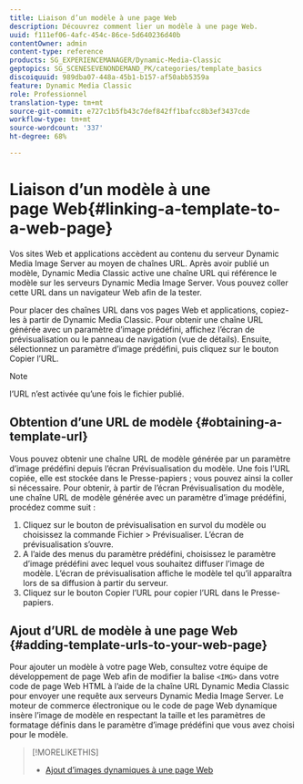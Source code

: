 ```yaml
---
title: Liaison d’un modèle à une page Web
description: Découvrez comment lier un modèle à une page Web.
uuid: f111ef06-4afc-454c-86ce-5d640236d40b
contentOwner: admin
content-type: reference
products: SG_EXPERIENCEMANAGER/Dynamic-Media-Classic
geptopics: SG_SCENESEVENONDEMAND_PK/categories/template_basics
discoiquuid: 989dba07-448a-45b1-b157-af50abb5359a
feature: Dynamic Media Classic
role: Professionnel
translation-type: tm+mt
source-git-commit: e727c1b5fb43c7def842ff1bafcc8b3ef3437cde
workflow-type: tm+mt
source-wordcount: '337'
ht-degree: 68%

---
```



# Liaison d’un modèle à une page Web{#linking-a-template-to-a-web-page}

Vos sites Web et applications accèdent au contenu du serveur Dynamic Media Image Server au moyen de chaînes URL. Après avoir publié un modèle, Dynamic Media Classic active une chaîne URL qui référence le modèle sur les serveurs Dynamic Media Image Server. Vous pouvez coller cette URL dans un navigateur Web afin de la tester.

Pour placer des chaînes URL dans vos pages Web et applications, copiez-les à partir de Dynamic Media Classic. Pour obtenir une chaîne URL générée avec un paramètre d’image prédéfini, affichez l’écran de prévisualisation ou le panneau de navigation (vue de détails). Ensuite, sélectionnez un paramètre d’image prédéfini, puis cliquez sur le bouton Copier l’URL.

>[!NOTE]
>
>l’URL n’est activée qu’une fois le fichier publié.

## Obtention d’une URL de modèle  {#obtaining-a-template-url}

Vous pouvez obtenir une chaîne URL de modèle générée par un paramètre d’image prédéfini depuis l’écran Prévisualisation du modèle. Une fois l’URL copiée, elle est stockée dans le Presse-papiers ; vous pouvez ainsi la coller si nécessaire. Pour obtenir, à partir de l’écran Prévisualisation du modèle, une chaîne URL de modèle générée avec un paramètre d’image prédéfini, procédez comme suit :

1. Cliquez sur le bouton de prévisualisation en survol du modèle ou choisissez la commande Fichier > Prévisualiser. L’écran de prévisualisation s’ouvre. 
1. A l’aide des menus du paramètre prédéfini, choisissez le paramètre d’image prédéfini avec lequel vous souhaitez diffuser l’image de modèle. L’écran de prévisualisation affiche le modèle tel qu’il apparaîtra lors de sa diffusion à partir du serveur.
1. Cliquez sur le bouton Copier l’URL pour copier l’URL dans le Presse-papiers.

## Ajout d’URL de modèle à une page Web  {#adding-template-urls-to-your-web-page}

Pour ajouter un modèle à votre page Web, consultez votre équipe de développement de page Web afin de modifier la balise `<IMG>` dans votre code de page Web HTML à l’aide de la chaîne URL Dynamic Media Classic pour envoyer une requête aux serveurs Dynamic Media Image Server. Le moteur de commerce électronique ou le code de page Web dynamique insère l’image de modèle en respectant la taille et les paramètres de formatage définis dans le paramètre d’image prédéfini que vous avez choisi pour le modèle.

>[!MORELIKETHIS]
>
>* [Ajout d’images dynamiques à une page Web](linking-urls-web-application.md#adding_dynamic_images_to_your_web_page)

